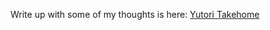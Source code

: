 Write up with some of my thoughts is here: [Yutori Takehome](https://locrian-day-9c8.notion.site/Yutori-Takehome-1b92b46d3942803e95c0f082703004df?pvs=74)

